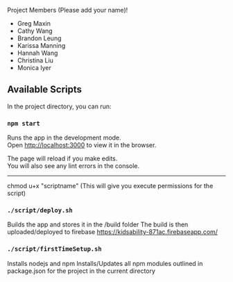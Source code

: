 Project Members (Please add your name)!
  - Greg Maxin
  - Cathy Wang
  - Brandon Leung
  - Karissa Manning
  - Hannah Wang
  - Christina Liu
  - Monica Iyer
  
  
  
  ## Available Scripts

  In the project directory, you can run:

  ### `npm start`

  Runs the app in the development mode.<br>
  Open [http://localhost:3000](http://localhost:3000) to view it in the browser.

  The page will reload if you make edits.<br>
  You will also see any lint errors in the console.
  
  
  
  ---------------------------------------------------------------------------------------------------
  chmod u+x "scriptname" (This will give you execute permissions for the script)
  ### `./script/deploy.sh`

  Builds the app and stores it in the /build folder
  The build is then uploaded/deployed to firebase https://kidsability-871ac.firebaseapp.com/ 
  
  ### `./script/firstTimeSetup.sh`

  Installs nodejs and npm
  Installs/Updates all npm modules outlined in package.json for the project in the current directory
  

